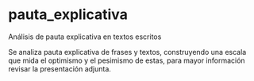 # pauta_explicativa
Análisis de pauta explicativa en textos escritos


Se analiza pauta explicativa de frases y textos, construyendo una escala que mida el optimismo y el pesimismo de estas, para mayor información revisar la presentación adjunta.
